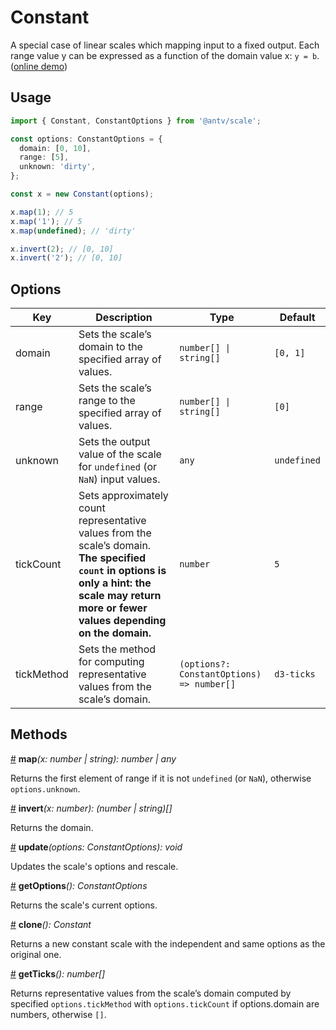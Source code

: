 # Constant

A special case of linear scales which mapping input to a fixed output. Each range value y can be expressed as a function of the domain value x: `y = b`. ([online demo](https://observablehq.com/@pearmini/antv-scale#constant))

## Usage

```ts
import { Constant, ConstantOptions } from '@antv/scale';

const options: ConstantOptions = {
  domain: [0, 10],
  range: [5],
  unknown: 'dirty',
};

const x = new Constant(options);

x.map(1); // 5
x.map('1'); // 5
x.map(undefined); // 'dirty'

x.invert(2); // [0, 10]
x.invert('2'); // [0, 10]
```

## **Options**

| Key | Description | Type | Default|  
| ----| ----------- | -----| -------|
| domain | Sets the scale’s domain to the specified array of values. | <code>number[] &#124; string[]</code> | `[0, 1]` |
| range | Sets the scale’s range to the specified array of values. | <code>number[] &#124; string[]</code> | `[0]` |
| unknown | Sets the output value of the scale for `undefined` (or `NaN`) input values. | `any` | `undefined` |
| tickCount | Sets approximately count representative values from the scale’s domain. **The specified `count` in options is only a hint: the scale may return more or fewer values depending on the domain.**| `number` | `5` |
| tickMethod | Sets the method for computing representative values from the scale’s domain. | `(options?: ConstantOptions) => number[]` | `d3-ticks`|

## Methods

<a name="constant_map" href="#constant_map">#</a> **map**<i>(x: number | string): number | any</i>

Returns the first element of range if it is not `undefined` (or `NaN`), otherwise `options.unknown`.

<a name="constant_invert" href="#constant_invert">#</a> **invert**<i>(x: number): (number | string)[]</i>

Returns the domain.

<a name="constant_update" href="#constant_update">#</a> **update**<i>(options: ConstantOptions): void</i>

Updates the scale's options and rescale.

<a name="constant_get_options" href="#constant_get_options">#</a> **getOptions**<i>(): ConstantOptions</i>

Returns the scale's current options.

<a name="constant_clone" href="#constant_clone">#</a> **clone**<i>(): Constant</i>

Returns a new constant scale with the independent and same options as the original one.

<a name="constant_get_ticks" href="#constant_get_ticks">#</a> **getTicks**<i>(): number[]</i>

Returns representative values from the scale’s domain computed by specified `options.tickMethod` with `options.tickCount` if options.domain are numbers, otherwise `[]`.
